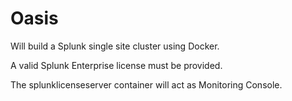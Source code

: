 # Oasis
Will build a Splunk single site cluster using Docker.

A valid Splunk Enterprise license must be provided.

The splunklicenseserver container will act as Monitoring Console.
